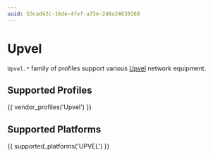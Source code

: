 ```yaml
---
uuid: 53cad42c-16de-4fef-a73e-248a24639168
---
```

# Upvel

`Upvel.*` family of profiles support various [Upvel](http://www.upvel.ru)
network equipment.

## Supported Profiles

{{ vendor_profiles('Upvel') }}

## Supported Platforms

{{ supported_platforms('UPVEL') }}
